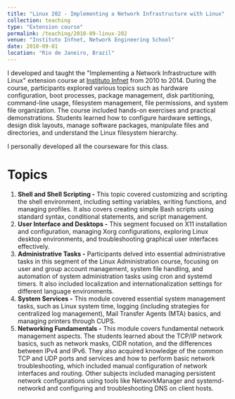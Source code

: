 ```yaml
---
title: "Linux 202 - Implementing a Network Infrastructure with Linux"
collection: teaching
type: "Extension course"
permalink: /teaching/2010-09-linux-202
venue: "Instituto Infnet, Network Engineering School"
date: 2010-09-01
location: "Rio de Janeiro, Brazil"
---
```


I developed and taught the "Implementing a Network Infrastructure with Linux" extension course at [Instituto Infnet](https://www.infnet.edu.br) from 2010 to 2014. During the course, participants explored various topics such as hardware configuration, boot processes, package management, disk partitioning, command-line usage, filesystem management, file permissions, and system file organization. The course included hands-on exercises and practical demonstrations. Students learned how to configure hardware settings, design disk layouts, manage software packages, manipulate files and directories, and understand the Linux filesystem hierarchy.

I personally developed all the courseware for this class.

Topics
======
1. **Shell and Shell Scripting -** This topic covered customizing and scripting the shell environment, including setting variables, writing functions, and managing profiles. It also covers creating simple Bash scripts using standard syntax, conditional statements, and script management.
2. **User Interface and Desktops -** This segment focused on X11 installation and configuration, managing Xorg configurations, exploring Linux desktop environments, and troubleshooting graphical user interfaces effectively.
3. **Administrative Tasks -** Participants delved into essential administrative tasks in this segment of the Linux Administration course, focusing on user and group account management, system file handling, and automation of system administration tasks using cron and systemd timers. It also included localization and internationalization settings for different language environments.
4. **System Services -** This module covered essential system management tasks, such as Linux system time, logging (including strategies for centralized log management), Mail Transfer Agents (MTA) basics, and managing printers through CUPS.
5. **Networking Fundamentals -** This module covers fundamental network management aspects. The students learned about the TCP/IP network basics, such as network masks, CIDR notation, and the differences between IPv4 and IPv6. They also acquired knowledge of the common TCP and UDP ports and services and how to perform basic network troubleshooting, which included manual configuration of network interfaces and routing. Other subjects included managing persistent network configurations using tools like NetworkManager and systemd-networkd and configuring and troubleshooting DNS on client hosts.
